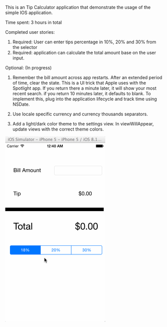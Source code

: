 This is an Tip Calculator application that demonstrate the usage of the simple IOS application. 

Time spent: 3 hours in total

Completed user stories:

1. Required: User can enter tips percentage in 10%, 20% and 30% from the selector
2. Required: application can calculate the total amount base on the user input.


Optional: (In progress)

1. Remember the bill amount across app restarts. After an extended period of time, clear the state. This is a UI trick that Apple uses with the Spotlight app. If you return there a minute later, it will show your most recent search. if you return 10 minutes later, it defaults to blank. To implement this, plug into the application lifecycle and track time using NSDate.

2. Use locale specific currency and currency thousands separators.
3. Add a light/dark color theme to the settings view. In viewWillAppear, update views with the correct theme colors.


![Alt text](https://github.com/cassiomo/tips/blob/master/tips.gif "tips.gif")


